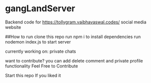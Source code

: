 # gangLandServer
Backend code for https://tollygram.vaibhavaswal.codes/ social media website

##How to run
clone this repo
run npm i to install dependencies
run nodemon index.js to start server

currently working on:
private chats

want to contribute?
you can add delete comment and private profile functionality
Feel Free to Contribute

Start this repo If you liked it
